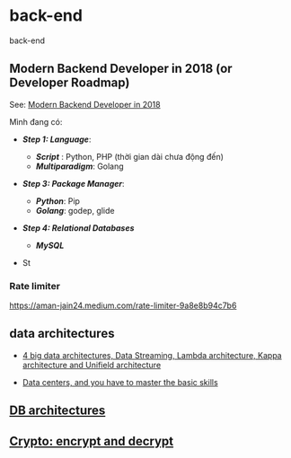 # back-end
back-end


## Modern Backend Developer in 2018 (or Developer Roadmap)

See: [Modern Backend Developer in 2018](https://medium.com/tech-tajawal/modern-backend-developer-in-2018-6b3f7b5f8b9)

Mình đang có:
- ***Step 1: Language***: 
   + ***Script*** : Python, PHP (thời gian dài chưa động đến)
   + ***Multiparadigm***: Golang
   
- ***Step 3: Package Manager***:
  + ***Python***: Pip
  + ***Golang***: godep, glide
- ***Step 4: Relational Databases***
  + ***MySQL***

- St

### Rate limiter

https://aman-jain24.medium.com/rate-limiter-9a8e8b94c7b6

## data architectures

- [4 big data architectures, Data Streaming, Lambda architecture, Kappa architecture and Unifield architecture](https://medium.com/dataprophet/4-big-data-architectures-data-streaming-lambda-architecture-kappa-architecture-and-unifield-d9bcbf711eb9)

- [Data centers, and you have to master the basic skills](https://medium.com/dataprophet/data-centers-and-you-have-to-master-the-basic-skills-of-cloud-architect-cloud-configuration-5624a7f5c8f9)
## [DB architectures](https://github.com/mtchuyen/back-end/blob/master/Database.md)


## [Crypto: encrypt and decrypt](https://github.com/mtchuyen/back-end/blob/master/Crypto.md)

